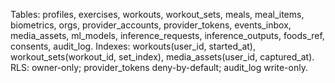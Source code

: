 Tables: profiles, exercises, workouts, workout_sets, meals, meal_items, biometrics, orgs,
provider_accounts, provider_tokens, events_inbox, media_assets, ml_models, inference_requests,
inference_outputs, foods_ref, consents, audit_log.
Indexes: workouts(user_id, started_at), workout_sets(workout_id, set_index), media_assets(user_id, captured_at).
RLS: owner-only; provider_tokens deny-by-default; audit_log write-only.
